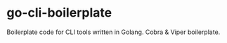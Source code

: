 # go-cli-boilerplate
Boilerplate code for CLI tools written in Golang. Cobra &amp; Viper boilerplate.
